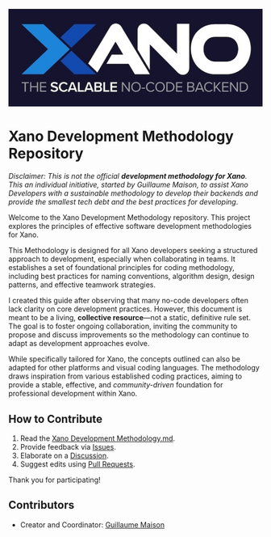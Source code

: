 <p align="center">
<img src="medias/xanologo.jpg" alt="Logo Xano">
</p>

# Xano Development Methodology Repository

*Disclaimer: This is not the official **development methodology for Xano**. This an individual initiative, started by Guillaume Maison, to assist Xano Developers with a sustainable methodology to develop their backends and provide the smallest tech debt and the best practices for developing*.

Welcome to the Xano Development Methodology repository. This project explores the principles of effective software development methodologies for Xano.

This Methodology is designed for all Xano developers seeking a structured approach to development, especially when collaborating in teams. It establishes a set of foundational principles for coding methodology, including best practices for naming conventions, algorithm design, design patterns, and effective teamwork strategies.

I created this guide after observing that many no-code developers often lack clarity on core development practices. However, this document is meant to be a living, **collective resource**—not a static, definitive rule set. The goal is to foster ongoing collaboration, inviting the community to propose and discuss improvements so the methodology can continue to adapt as development approaches evolve.

While specifically tailored for Xano, the concepts outlined can also be adapted for other platforms and visual coding languages. The methodology draws inspiration from various established coding practices, aiming to provide a stable, effective, and *community-driven* foundation for professional development within Xano.

## How to Contribute
1. Read the [Xano Development Methodology.md](https://github.com/gmaison/xdm/blob/main/Xano%20Development%20Methodology.md).
2. Provide feedback via [Issues](https://github.com/gmaison/xdm/issues).
3. Elaborate on a [Discussion](https://github.com/gmaison/xdm/discussions).
4. Suggest edits using [Pull Requests](https://github.com/gmaison/xdm/pulls).

Thank you for participating!

## Contributors
* Creator and Coordinator: [Guillaume Maison](https://www.linkedin.com/in/gmaison/)
